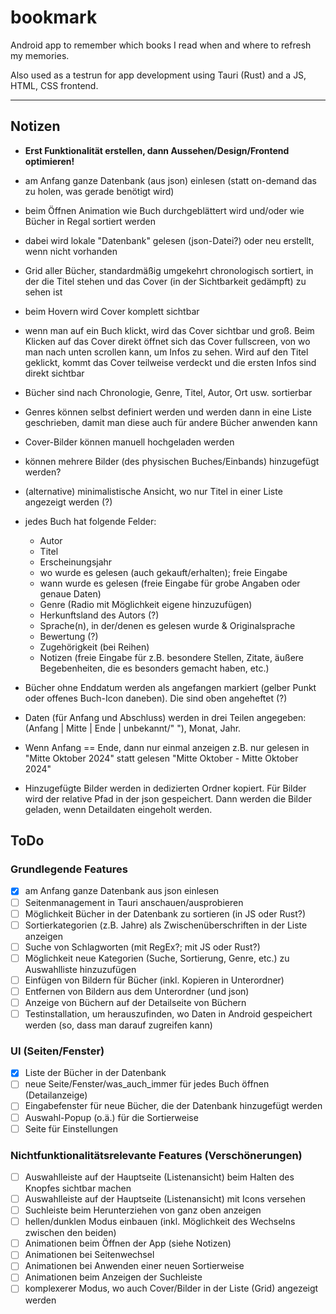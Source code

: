 # bookmark

Android app to remember which books I read when and where to refresh my memories.

Also used as a testrun for app development using Tauri (Rust) and a JS, HTML, CSS frontend.

---

## Notizen

- **Erst Funktionalität erstellen, dann Aussehen/Design/Frontend optimieren!**

- am Anfang ganze Datenbank (aus json) einlesen (statt on-demand das zu holen, was gerade benötigt wird)

- beim Öffnen Animation wie Buch durchgeblättert wird und/oder wie Bücher in Regal sortiert werden
- dabei wird lokale "Datenbank" gelesen (json-Datei?) oder neu erstellt, wenn nicht vorhanden
- Grid aller Bücher, standardmäßig umgekehrt chronologisch sortiert, in der die Titel stehen und das Cover (in der Sichtbarkeit gedämpft) zu sehen ist
- beim Hovern wird Cover komplett sichtbar
- wenn man auf ein Buch klickt, wird das Cover sichtbar und groß. Beim Klicken auf das Cover direkt öffnet sich das Cover fullscreen, von wo man nach unten scrollen kann, um Infos zu sehen. Wird auf den Titel geklickt, kommt das Cover teilweise verdeckt und die ersten Infos sind direkt sichtbar
- Bücher sind nach Chronologie, Genre, Titel, Autor, Ort usw. sortierbar
- Genres können selbst definiert werden und werden dann in eine Liste geschrieben, damit man diese auch für andere Bücher anwenden kann
- Cover-Bilder können manuell hochgeladen werden
- können mehrere Bilder (des physischen Buches/Einbands) hinzugefügt werden?
- (alternative) minimalistische Ansicht, wo nur Titel in einer Liste angezeigt werden (?)
- jedes Buch hat folgende Felder:
  - Autor
  - Titel
  - Erscheinungsjahr
  - wo wurde es gelesen (auch gekauft/erhalten); freie Eingabe
  - wann wurde es gelesen (freie Eingabe für grobe Angaben oder genaue Daten)
  - Genre (Radio mit Möglichkeit eigene hinzuzufügen)
  - Herkunftsland des Autors (?)
  - Sprache(n), in der/denen es gelesen wurde & Originalsprache
  - Bewertung (?)
  - Zugehörigkeit (bei Reihen)
  - Notizen (freie Eingabe für z.B. besondere Stellen, Zitate, äußere Begebenheiten, die es besonders gemacht haben, etc.)

- Bücher ohne Enddatum werden als angefangen markiert (gelber Punkt oder offenes Buch-Icon daneben). Die sind oben angeheftet (?)
- Daten (für Anfang und Abschluss) werden in drei Teilen angegeben: (Anfang | Mitte | Ende | unbekannt/" "), Monat, Jahr.
- Wenn Anfang == Ende, dann nur einmal anzeigen z.B. nur gelesen in "Mitte Oktober 2024" statt gelesen "Mitte Oktober - Mitte Oktober 2024"

- Hinzugefügte Bilder werden in dedizierten Ordner kopiert. Für Bilder wird der relative Pfad in der json gespeichert. Dann werden die Bilder geladen, wenn Detaildaten eingeholt werden.

## ToDo

### Grundlegende Features

- [x] am Anfang ganze Datenbank aus json einlesen
- [ ] Seitenmanagement in Tauri anschauen/ausprobieren
- [ ] Möglichkeit Bücher in der Datenbank zu sortieren (in JS oder Rust?)
- [ ] Sortierkategorien (z.B. Jahre) als Zwischenüberschriften in der Liste anzeigen
- [ ] Suche von Schlagworten (mit RegEx?; mit JS oder Rust?)
- [ ] Möglichkeit neue Kategorien (Suche, Sortierung, Genre, etc.) zu Auswahlliste hinzuzufügen
- [ ] Einfügen von Bildern für Bücher (inkl. Kopieren in Unterordner)
- [ ] Entfernen von Bildern aus dem Unterordner (und json)
- [ ] Anzeige von Büchern auf der Detailseite von Büchern
- [ ] Testinstallation, um herauszufinden, wo Daten in Android gespeichert werden (so, dass man darauf zugreifen kann)

### UI (Seiten/Fenster)

- [x] Liste der Bücher in der Datenbank
- [ ] neue Seite/Fenster/was_auch_immer für jedes Buch öffnen (Detailanzeige)
- [ ] Eingabefenster für neue Bücher, die der Datenbank hinzugefügt werden
- [ ] Auswahl-Popup (o.ä.) für die Sortierweise
- [ ] Seite für Einstellungen

### Nichtfunktionalitätsrelevante Features (Verschönerungen)

- [ ] Auswahlleiste auf der Hauptseite (Listenansicht) beim Halten des Knopfes sichtbar machen
- [ ] Auswahlleiste auf der Hauptseite (Listenansicht) mit Icons versehen
- [ ] Suchleiste beim Herunterziehen von ganz oben anzeigen
- [ ] hellen/dunklen Modus einbauen (inkl. Möglichkeit des Wechselns zwischen den beiden)
- [ ] Animationen beim Öffnen der App (siehe Notizen)
- [ ] Animationen bei Seitenwechsel
- [ ] Animationen bei Anwenden einer neuen Sortierweise
- [ ] Animationen beim Anzeigen der Suchleiste
- [ ] komplexerer Modus, wo auch Cover/Bilder in der Liste (Grid) angezeigt werden
